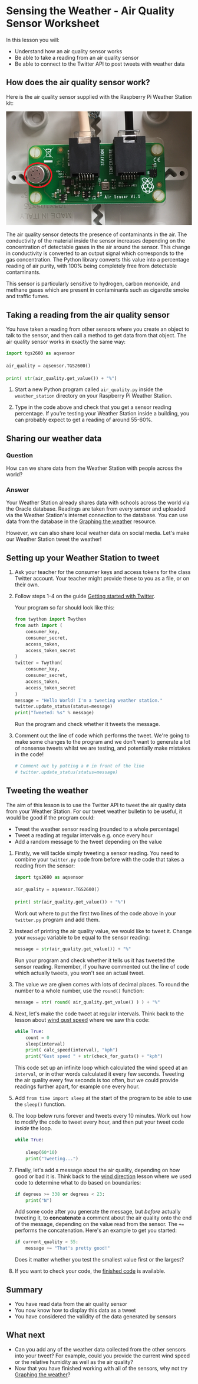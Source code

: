 # Sensing the Weather - Air Quality Sensor Worksheet

In this lesson you will:

- Understand how an air quality sensor works
- Be able to take a reading from an air quality sensor
- Be able to connect to the Twitter API to post tweets with weather data

## How does the air quality sensor work?

Here is the air quality sensor supplied with the Raspberry Pi Weather Station kit:

![Air Quality Sensor](images/air_quality_sensor.png)

The air quality sensor detects the presence of contaminants in the air. The conductivity of the material inside the sensor increases depending on the concentration of detectable gases in the air around the sensor. This change in conductivity is converted to an output signal which corresponds to the gas concentration. The Python library converts this value into a percentage reading of air purity, with 100% being completely free from detectable contaminants. 

This sensor is particularly sensitive to hydrogen, carbon monoxide, and methane gases which are present in contaminants such as cigarette smoke and traffic fumes.


## Taking a reading from the air quality sensor

You have taken a reading from other sensors where you create an object to talk to the sensor, and then call a method to get data from that object. The air quality sensor works in exactly the same way:

```python
import tgs2600 as aqsensor

air_quality = aqsensor.TGS2600()

print( str(air_quality.get_value()) + "%")
```

1. Start a new Python program called `air_quality.py` inside the `weather_station` directory on your Raspberry Pi Weather Station.

1. Type in the code above and check that you get a sensor reading percentage. If you're testing your Weather Station inside a building, you can probably expect to get a reading of around 55-60%.

## Sharing our weather data

### Question

How can we share data from the Weather Station with people across the world?

### Answer

Your Weather Station already shares data with schools across the world via the Oracle database. Readings are taken from every sensor and uploaded via the Weather Station's internet connection to the database. You can use data from the database in the [Graphing the weather](https://www.raspberrypi.org/learning/graphing-the-weather/) resource.

However, we can also share local weather data on social media. Let's make our Weather Station tweet the weather!

## Setting up your Weather Station to tweet

1. Ask your teacher for the consumer keys and access tokens for the class Twitter account. Your teacher might provide these to you as a file, or on their own. 

1. Follow steps 1-4 on the guide [Getting started with Twitter](https://www.raspberrypi.org/learning/getting-started-with-the-twitter-api/worksheet/). 

	Your program so far should look like this:

	```python
	from twython import Twython
	from auth import (
	    consumer_key,
	    consumer_secret,
	    access_token,
	    access_token_secret
	)
	twitter = Twython(
	    consumer_key,
	    consumer_secret,
	    access_token,
	    access_token_secret
	)
	message = "Hello World! I'm a tweeting weather station."
	twitter.update_status(status=message)
	print("Tweeted: %s" % message)
	```

	Run the program and check whether it tweets the message.

1. Comment out the line of code which performs the tweet. We're going to make some changes to the program and we don't want to generate a lot of nonsense tweets whilst we are testing, and potentially make mistakes in the code!	

	```python
	# Comment out by putting a # in front of the line
	# twitter.update_status(status=message)
	```

## Tweeting the weather

The aim of this lesson is to use the Twitter API to tweet the air quality data from your Weather Station. For our tweet weather bulletin to be useful, it would be good if the program could:

- Tweet the weather sensor reading (rounded to a whole percentage)
- Tweet a reading at regular intervals e.g. once every hour
- Add a random message to the tweet depending on the value

1. Firstly, we will tackle simply tweeting a sensor reading. You need to combine your `twitter.py` code from before with the code that takes a reading from the sensor:

	```python
	import tgs2600 as aqsensor

	air_quality = aqsensor.TGS2600()

	print( str(air_quality.get_value()) + "%")
	```

	Work out where to put the first two lines of the code above in your `twitter.py` program and add them.

1. Instead of printing the air quality value, we would like to tweet it. Change your `message` variable to be equal to the sensor reading:

	```python
	message = str(air_quality.get_value()) + "%"
	```

	Run your program and check whether it tells us it has tweeted the sensor reading. Remember, if you have commented out the line of code which actually tweets, you won't see an actual tweet.

1. The value we are given comes with lots of decimal places. To round the number to a whole number, use the `round()` function:

	```python
	message = str( round( air_quality.get_value() ) ) + "%"
	```

1. Next, let's make the code tweet at regular intervals. Think back to the lesson about [wind gust speed](wind_gust_speed/worksheet.md) where we saw this code:

	```python
	while True:
        count = 0
        sleep(interval)
        print( calc_speed(interval), "kph")
        print("Gust speed " + str(check_for_gusts() + "kph")
    ```

    This code set up an infinite loop which calculated the wind speed at an `interval`, or in other words calculated it every few seconds. Tweeting the air quality every few seconds is too often, but we could provide readings further apart, for example one every hour. 

1. Add `from time import sleep` at the start of the program to be able to use the `sleep()` function.

1. The loop below runs forever and tweets every 10 minutes. Work out how to modify the code to tweet every hour, and then put your tweet code *inside* the loop.

	```python
	while True:
    
	    sleep(60*10)
	    print("Tweeting...")
    ```

1. Finally, let's add a message about the air quality, depending on how good or bad it is. Think back to the [wind direction](wind_direction/worksheet.md) lesson where we used code to determine what to do based on boundaries:

	```python
	if degrees >= 338 or degrees < 23:
    	print("N")
    ```

	Add some code after you generate the message, but *before* actually tweeting it, to **concatenate** a comment about the air quality onto the end of the message, depending on the value read from the sensor. The `+=` performs the concatenation. Here's an example to get you started:

	```python
	if current_quality > 55:
        message += "That's pretty good!"
    ```

    Does it matter whether you test the smallest value first or the largest?

1. If you want to check your code, the [finished code](code/tweeting_weather_station.py) is available.

## Summary

- You have read data from the air quality sensor
- You now know how to display this data as a tweet
- You have considered the validity of the data generated by sensors

## What next

- Can you add any of the weather data collected from the other sensors into your tweet? For example, could you provide the current wind speed or the relative humidity as well as the air quality?
- Now that you have finished working with all of the sensors, why not try [Graphing the weather](https://www.raspberrypi.org/learning/graphing-the-weather/)?
